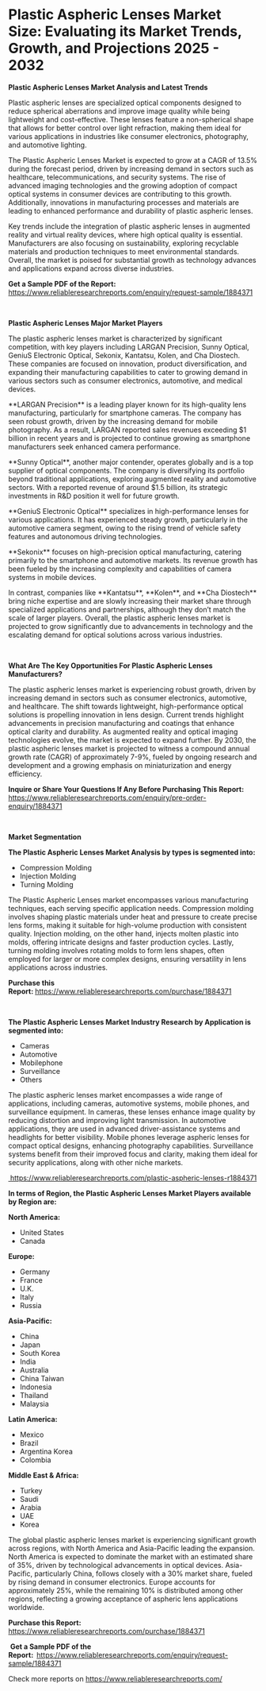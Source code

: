 <p><h1>Plastic Aspheric Lenses Market Size: Evaluating its Market Trends, Growth, and Projections 2025 - 2032</h1></p><p><strong>Plastic Aspheric Lenses Market Analysis and Latest Trends</strong></p>
<p><p>Plastic aspheric lenses are specialized optical components designed to reduce spherical aberrations and improve image quality while being lightweight and cost-effective. These lenses feature a non-spherical shape that allows for better control over light refraction, making them ideal for various applications in industries like consumer electronics, photography, and automotive lighting.</p><p>The Plastic Aspheric Lenses Market is expected to grow at a CAGR of 13.5% during the forecast period, driven by increasing demand in sectors such as healthcare, telecommunications, and security systems. The rise of advanced imaging technologies and the growing adoption of compact optical systems in consumer devices are contributing to this growth. Additionally, innovations in manufacturing processes and materials are leading to enhanced performance and durability of plastic aspheric lenses.</p><p>Key trends include the integration of plastic aspheric lenses in augmented reality and virtual reality devices, where high optical quality is essential. Manufacturers are also focusing on sustainability, exploring recyclable materials and production techniques to meet environmental standards. Overall, the market is poised for substantial growth as technology advances and applications expand across diverse industries.</p></p>
<p><strong>Get a Sample PDF of the Report:&nbsp;</strong> <a href="https://www.reliableresearchreports.com/enquiry/request-sample/1884371?utm_campaign=3316&utm_medium=2&utm_source=Github&utm_content=ia&utm_term=05042025&utm_id=plastic-aspheric-lenses">https://www.reliableresearchreports.com/enquiry/request-sample/1884371</a></p>
<p>&nbsp;</p>
<p><strong>Plastic Aspheric Lenses Major Market Players</strong></p>
<p><p>The plastic aspheric lenses market is characterized by significant competition, with key players including LARGAN Precision, Sunny Optical, GeniuS Electronic Optical, Sekonix, Kantatsu, Kolen, and Cha Diostech. These companies are focused on innovation, product diversification, and expanding their manufacturing capabilities to cater to growing demand in various sectors such as consumer electronics, automotive, and medical devices.</p><p>**LARGAN Precision** is a leading player known for its high-quality lens manufacturing, particularly for smartphone cameras. The company has seen robust growth, driven by the increasing demand for mobile photography. As a result, LARGAN reported sales revenues exceeding $1 billion in recent years and is projected to continue growing as smartphone manufacturers seek enhanced camera performance.</p><p>**Sunny Optical**, another major contender, operates globally and is a top supplier of optical components. The company is diversifying its portfolio beyond traditional applications, exploring augmented reality and automotive sectors. With a reported revenue of around $1.5 billion, its strategic investments in R&D position it well for future growth.</p><p>**GeniuS Electronic Optical** specializes in high-performance lenses for various applications. It has experienced steady growth, particularly in the automotive camera segment, owing to the rising trend of vehicle safety features and autonomous driving technologies.</p><p>**Sekonix** focuses on high-precision optical manufacturing, catering primarily to the smartphone and automotive markets. Its revenue growth has been fueled by the increasing complexity and capabilities of camera systems in mobile devices.</p><p>In contrast, companies like **Kantatsu**, **Kolen**, and **Cha Diostech** bring niche expertise and are slowly increasing their market share through specialized applications and partnerships, although they don’t match the scale of larger players. Overall, the plastic aspheric lenses market is projected to grow significantly due to advancements in technology and the escalating demand for optical solutions across various industries.</p></p>
<p>&nbsp;</p>
<p><strong>What Are The Key Opportunities For Plastic Aspheric Lenses Manufacturers?</strong></p>
<p><p>The plastic aspheric lenses market is experiencing robust growth, driven by increasing demand in sectors such as consumer electronics, automotive, and healthcare. The shift towards lightweight, high-performance optical solutions is propelling innovation in lens design. Current trends highlight advancements in precision manufacturing and coatings that enhance optical clarity and durability. As augmented reality and optical imaging technologies evolve, the market is expected to expand further. By 2030, the plastic aspheric lenses market is projected to witness a compound annual growth rate (CAGR) of approximately 7-9%, fueled by ongoing research and development and a growing emphasis on miniaturization and energy efficiency.</p></p>
<p><strong>Inquire or Share Your Questions If Any Before Purchasing This Report:</strong> <a href="https://www.reliableresearchreports.com/enquiry/pre-order-enquiry/1884371?utm_campaign=3316&utm_medium=2&utm_source=Github&utm_content=ia&utm_term=05042025&utm_id=plastic-aspheric-lenses">https://www.reliableresearchreports.com/enquiry/pre-order-enquiry/1884371</a></p>
<p>&nbsp;</p>
<p><strong>Market Segmentation</strong></p>
<p><strong>The Plastic Aspheric Lenses Market Analysis by types is segmented into:</strong></p>
<p><ul><li>Compression Molding</li><li>Injection Molding</li><li>Turning Molding</li></ul></p>
<p><p>The Plastic Aspheric Lenses market encompasses various manufacturing techniques, each serving specific application needs. Compression molding involves shaping plastic materials under heat and pressure to create precise lens forms, making it suitable for high-volume production with consistent quality. Injection molding, on the other hand, injects molten plastic into molds, offering intricate designs and faster production cycles. Lastly, turning molding involves rotating molds to form lens shapes, often employed for larger or more complex designs, ensuring versatility in lens applications across industries.</p></p>
<p><strong>Purchase this Report:&nbsp;</strong><a href="https://www.reliableresearchreports.com/purchase/1884371?utm_campaign=3316&utm_medium=2&utm_source=Github&utm_content=ia&utm_term=05042025&utm_id=plastic-aspheric-lenses">https://www.reliableresearchreports.com/purchase/1884371</a></p>
<p>&nbsp;</p>
<p><strong>The Plastic Aspheric Lenses Market Industry Research by Application is segmented into:</strong></p>
<p><ul><li>Cameras</li><li>Automotive</li><li>Mobilephone</li><li>Surveillance</li><li>Others</li></ul></p>
<p><p>The plastic aspheric lenses market encompasses a wide range of applications, including cameras, automotive systems, mobile phones, and surveillance equipment. In cameras, these lenses enhance image quality by reducing distortion and improving light transmission. In automotive applications, they are used in advanced driver-assistance systems and headlights for better visibility. Mobile phones leverage aspheric lenses for compact optical designs, enhancing photography capabilities. Surveillance systems benefit from their improved focus and clarity, making them ideal for security applications, along with other niche markets.</p></p>
<p><a href="https://www.reliableresearchreports.com/plastic-aspheric-lenses-r1884371?utm_campaign=3316&utm_medium=2&utm_source=Github&utm_content=ia&utm_term=05042025&utm_id=plastic-aspheric-lenses">&nbsp;https://www.reliableresearchreports.com/plastic-aspheric-lenses-r1884371</a></p>
<p><strong>In terms of Region, the Plastic Aspheric Lenses Market Players available by Region are:</strong></p>
<p>
    <p> <strong> North America: </strong>
        <ul>
            <li>United States</li>
            <li>Canada</li>
        </ul>
        </p> 
    <p> <strong> Europe: </strong>
        <ul>
            <li>Germany</li>
            <li>France</li>
            <li>U.K.</li>
            <li>Italy</li>
            <li>Russia</li>
        </ul>
        </p> 
    <p> <strong> Asia-Pacific: </strong>
        <ul>
            <li>China</li>
            <li>Japan</li>
            <li>South Korea</li>
            <li>India</li>
            <li>Australia</li>
            <li>China Taiwan</li>
            <li>Indonesia</li>
            <li>Thailand</li>
            <li>Malaysia</li>
        </ul>
        </p> 
    <p> <strong> Latin America: </strong>
        <ul>
            <li>Mexico</li>
            <li>Brazil</li>
            <li>Argentina Korea</li>
            <li>Colombia</li>
        </ul>
        </p> 
    <p> <strong> Middle East & Africa: </strong>
        <ul>
            <li>Turkey</li>
            <li>Saudi</li>
            <li>Arabia</li>
            <li>UAE</li>
            <li>Korea</li>
        </ul>
    </p>
    </p>
<p><p>The global plastic aspheric lenses market is experiencing significant growth across regions, with North America and Asia-Pacific leading the expansion. North America is expected to dominate the market with an estimated share of 35%, driven by technological advancements in optical devices. Asia-Pacific, particularly China, follows closely with a 30% market share, fueled by rising demand in consumer electronics. Europe accounts for approximately 25%, while the remaining 10% is distributed among other regions, reflecting a growing acceptance of aspheric lens applications worldwide.</p></p>
<p><strong>Purchase this Report: </strong><a href="https://www.reliableresearchreports.com/purchase/1884371?utm_campaign=3316&utm_medium=2&utm_source=Github&utm_content=ia&utm_term=05042025&utm_id=plastic-aspheric-lenses">https://www.reliableresearchreports.com/purchase/1884371</a></p>
<p>&nbsp;<strong>Get a Sample PDF of the Report:&nbsp;&nbsp;</strong><a href="https://www.reliableresearchreports.com/enquiry/request-sample/1884371?utm_campaign=3316&utm_medium=2&utm_source=Github&utm_content=ia&utm_term=05042025&utm_id=plastic-aspheric-lenses">https://www.reliableresearchreports.com/enquiry/request-sample/1884371</a></p>
<p><strong></strong></p>
<p>Check more reports on <a href="https://www.reliableresearchreports.com/?utm_campaign=3316&utm_medium=2&utm_source=Github&utm_content=ia&utm_term=05042025&utm_id=plastic-aspheric-lenses">https://www.reliableresearchreports.com/</a></p>